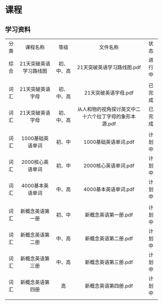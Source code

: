 # 课程

## 学习资料

|       |          |        |       |       |
| :---: | :------: | :----: |:----: |:----: |
|   分类   |    课程名称    | 等级 |  文件名称    | 状态 |
| 综合  |  21天突破英语学习路线图 | 初、中、高 | 21天突破英语学习路线图.pdf |    进行中   |
|  |  |  |  |  |
| 词汇  | 21天突破英语字母 | 初、中、高 | 21天突破英语字母.pdf  | 已完成 |
| 词汇  | 21天突破英语字母 | 初、中、高 | 从人和物的视角探讨英文中二十六个拉丁字母的象形本源.pdf  | 已完成 |
|  |  |  |  |  |
| 词汇 | 1000基础英语单词 | 初、中 | 1000基础英语单词.pdf | 计划中  |
| 词汇 | 2000核心英语单词 | 初、中 | 2000核心英语单词.pdf | 计划中  |
| 词汇 | 4000基本英语单词 | 中、高 | 4000基本英语单词.pdf | 计划中  |
|  |  |  |  |  |
| 词汇 | 新概念英语第一册 | 初、中 | 新概念英语第一册.pdf | 计划中  |
| 词汇 | 新概念英语第二册 | 中、高 | 新概念英语第二册.pdf | 计划中  |
| 词汇 | 新概念英语第三册 | 中、高 | 新概念英语第三册.pdf | 计划中  |
| 词汇 | 新概念英语第四册 | 高 | 新概念英语第四册.pdf | 计划中  |
|  |  |  |  |  |
